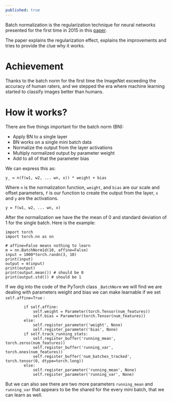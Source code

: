 ```yaml
---
published: true
---
```

Batch normalization is the regularization technique for neural networks presented for the first time in 2015 in this [paper](https://arxiv.org/abs/1502.03167).  

The paper explains the regularization effect, explains the improvements and tries to provide the clue why it works.

# Achievement

Thanks to the batch norm for the first time the ImageNet exceeding the accuracy of human raters, and we stepped the era where machine learning started to classify images better than humans.


# How it works?

There are five things important for the batch norm (BN):

* Apply BN to a single layer
* BN works on a single mini batch data
* Normalize the output from the layer activations
* Multiply normalized output by parameter weight
* Add to all of that the parameter bias

We can express this as:

`y_ = n(f(w1, w2, ... wn, x)) * weight + bias`

Where `n` is the normalization function, `weight`, and `bias` are our scale and offset parameters, `f` is our function to create the output from the layer, `x` and `y` are the activations.

`y = f(w1, w2, ... wn, x)`

After the normalization we have the the mean of 0 and standard deviation of 1 for the single batch. Here is the example:

```
import torch
import torch.nn as nn

# affine=False means nothing to learn
m = nn.BatchNorm1d(10, affine=False)
input = 1000*torch.randn(3, 10)
print(input)
output = m(input)
print(output)
print(output.mean()) # should be 0
print(output.std()) # should be 1
```

If we dig into the code of the PyTorch class `_BatchNorm` we will find we are dealing with parameters weight and bias we can make learnable if we set `self.affine=True` :

```
        if self.affine:
            self.weight = Parameter(torch.Tensor(num_features))
            self.bias = Parameter(torch.Tensor(num_features))
        else:
            self.register_parameter('weight', None)
            self.register_parameter('bias', None)
        if self.track_running_stats:
            self.register_buffer('running_mean', torch.zeros(num_features))
            self.register_buffer('running_var', torch.ones(num_features))
            self.register_buffer('num_batches_tracked', torch.tensor(0, dtype=torch.long))
        else:
            self.register_parameter('running_mean', None)
            self.register_parameter('running_var', None)
```

But we can also see there are two more parameters `running_mean` and `running_var` that appears to be the shared for the every mini batch, that we can learn as well.
